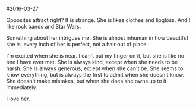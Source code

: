 #2016-03-27

Opposites attract right? It is strange. She is likes clothes and lipgloss. And I like rock bands and Star Wars.

Something about her intrigues me. She is almost inhuman in how beautiful she is, every inch of her is perfect, not a hair out of place.

I'm excited when she is near. I can't put my finger on it, but she is like no one I have ever met. She is always kind, except when she needs to be harsh. She is always generous, except when she can't be. She seems to know everything, but is always the first to admit when she doesn't know. She doesn't make mistakes, but when she does she owns up to it immediately.

I love her.
